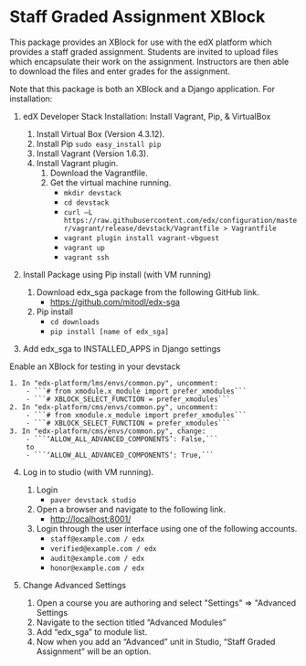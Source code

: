 Staff Graded Assignment XBlock
==============================

This package provides an XBlock for use with the edX platform which provides a staff graded assignment. Students are invited to upload files which encapsulate their work on the assignment. Instructors are then able to download the files and enter grades for the assignment.

Note that this package is both an XBlock and a Django application. For installation:

1. edX Developer Stack Installation: Install Vagrant, Pip, & VirtualBox
	1. Install Virtual Box (Version 4.3.12).
	2. Install Pip ```sudo easy_install pip```
	3. Install Vagrant (Version 1.6.3).
	4. Install Vagrant plugin.
		1. Download the Vagrantfile.
		2. Get the virtual machine running.
			- ```mkdir devstack```
			- ```cd devstack```
			- ```curl –L https://raw.githubusercontent.com/edx/configuration/master/vagrant/release/devstack/Vagrantfile > Vagrantfile```
			- ```vagrant plugin install vagrant-vbguest```
			- ```vagrant up```
			- ```vagrant ssh```

2. Install Package using Pip install (with VM running)
	1. Download edx_sga package from the following GitHub link.
		- https://github.com/mitodl/edx-sga
	2. Pip install
		- ```cd downloads```
		- ```pip install [name of edx_sga]```

3. Add edx_sga to INSTALLED_APPS in Django settings

Enable an XBlock for testing in your devstack

 	1. In "edx-platform/lms/envs/common.py", uncomment:
 		- ```# from xmodule.x_module import prefer_xmodules```
 		- ```# XBLOCK_SELECT_FUNCTION = prefer_xmodules```
 	2. In "edx-platform/cms/envs/common.py", uncomment:
 		- ```# from xmodule.x_module import prefer_xmodules```
 		- ```# XBLOCK_SELECT_FUNCTION = prefer_xmodules```
 	3. In "edx-platform/cms/envs/common.py", change:
 		- ```‘ALLOW_ALL_ADVANCED_COMPONENTS’: False,```
 		to
 		- ```‘ALLOW_ALL_ADVANCED_COMPONENTS’: True,```

4. Log in to studio (with VM running).
	1. Login
		- ```paver devstack studio```
	2. Open a browser and navigate to the following link.
		- [http://localhost:8001/](http://localhost:8001/)
	3. Login through the user interface using one of the following accounts.
		- ```staff@example.com / edx```
		- ```verified@example.com / edx```
		- ```audit@example.com / edx```
		- ```honor@example.com / edx```

5. Change Advanced Settings
	1. Open a course you are authoring and select "Settings" ⇒ "Advanced Settings
	2. Navigate to the section titled “Advanced Modules”
	3. Add “edx_sga” to module list.
	4. Now when you add an “Advanced” unit in Studio, “Staff Graded Assignment” will be an option.
